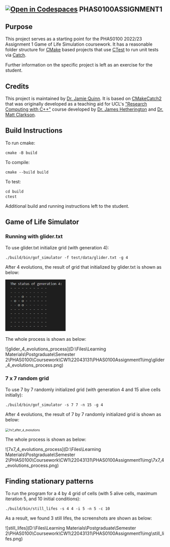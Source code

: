 [![Open in Codespaces](https://classroom.github.com/assets/launch-codespace-f4981d0f882b2a3f0472912d15f9806d57e124e0fc890972558857b51b24a6f9.svg)](https://classroom.github.com/open-in-codespaces?assignment_repo_id=10165801)
PHAS0100ASSIGNMENT1
------------------

Purpose
-------

This project serves as a starting point for the PHAS0100 2022/23 Assignment 1 Game of Life Simulation coursework. It has a reasonable folder structure for [CMake](https://cmake.org/) based projects that use [CTest](https://cmake.org/) to run unit tests via [Catch](https://github.com/catchorg/Catch2). 

Further information on the specific project is left as an exercise for the student.

Credits
-------

This project is maintained by [Dr. Jamie Quinn](http://jamiejquinn.com/). It is based on [CMakeCatch2](https://github.com/UCL/CMakeCatch2.git) that was originally developed as a teaching aid for UCL's ["Research Computing with C++"](https://github-pages.ucl.ac.uk/research-computing-with-cpp/) course developed by [Dr. James Hetherington](http://www.ucl.ac.uk/research-it-services/people/james) and [Dr. Matt Clarkson](https://iris.ucl.ac.uk/iris/browse/profile?upi=MJCLA42).

Build Instructions
------------------

To run cmake:

```
cmake -B build
```

To compile:

```
cmake --build build
```

To test:

```
cd build
ctest
```

Additional build and running instructions left to the student.


## Game of Life Simulator
### Running with glider.txt
To use glider.txt initialize grid (with generation 4):
```
./build/bin/gof_simulator -f test/data/glider.txt -g 4
```
After 4 evolutions, the result of grid that initialized by glider.txt is shown as below:

<img src="img/glider_after_4_evolutions.png" alt="image" style="zoom: 67%;" />

The whole process is shown as below:

![glider_4_evolutions_process](D:\Files\Learning Materials\Postgraduate\Semester 2\PHAS0100\Coursework\CW1\22043131\PHAS0100Assignment1\img\glider_4_evolutions_process.png)



### 7 x 7 random grid
To use 7 by 7 randomly initialized grid (with generation 4 and 15 alive cells initially):
```
./build/bin/gof_simulator -s 7 7 -n 15 -g 4
```
After 4 evolutions, the result of 7 by 7 randomly initialized grid is shown as below:

<img src="D:\Files\Learning Materials\Postgraduate\Semester 2\PHAS0100\Coursework\CW1\22043131\PHAS0100Assignment1\img\7x7_after_4_evolutions.png" alt="7x7_after_4_evolutions" style="zoom:67%;" />

The whole process is shown as below:

![7x7_4_evolutions_process](D:\Files\Learning Materials\Postgraduate\Semester 2\PHAS0100\Coursework\CW1\22043131\PHAS0100Assignment1\img\7x7_4_evolutions_process.png)



## Finding stationary patterns

To run the program for a 4 by 4 grid of cells (with 5 alive cells, maximum iteration 5, and 10 initial conditions):

```
./build/bin/still_lifes -s 4 4 -i 5 -n 5 -c 10
```

As a result, we found 3 still lifes,  the screenshots are shown as below:

![still_lifes](D:\Files\Learning Materials\Postgraduate\Semester 2\PHAS0100\Coursework\CW1\22043131\PHAS0100Assignment1\img\still_lifes.png)